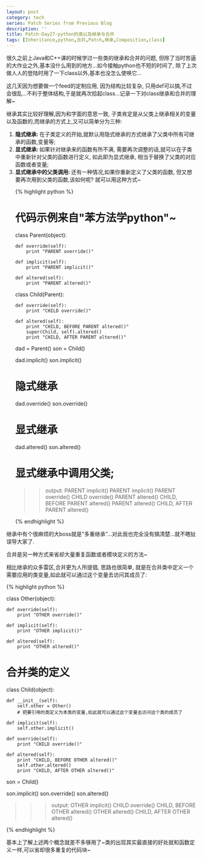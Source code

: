 ```yaml
---
layout: post
category: tech
series: Patch Series from Previous Blog
description: ''
title: Patch-Day27-python的类以及继承与合并
tags: [Inheritance,python,合并,Patch,继承,Composition,class]
---
```


很久之前上Java和C++课的时候学过一些类的继承和合并的问题, 但除了当时苦逼的大作业之外,基本没什么用到的地方...如今接触python也不短的时间了, 除了上次做人人的登陆时用了一下class以外,基本也没怎么使唤它...

这几天因为想要做一个feed的定制应用, 因为结构比较复杂, 只用def可以搞,不过会很乱...不利于整体结构,于是就再次拾起class...记录一下对class继承和合并的理解~

继承其实比较好理解,因为和字面的意思一致, 子类肯定是从父类上继承相关的变量以及函数的,而继承的方式上,又可以简单分为三种:

<ol>
	<li><strong>隐式继承: </strong>在子类定义的开始,就默认用隐式继承的方式继承了父类中所有可继承的函数,变量等;</li>
  	<li><strong>显式继承: </strong>如果针对继承来的函数有所不满, 需要再次调整的话,就可以在子类中重新针对父类的函数进行定义, 如此即为显式继承, 相当于替换了父类的对应函数或者变量;</li>
  	<li><strong>显式继承中的父类调用: </strong>还有一种情况,如果你重新定义了父类的函数, 但又想要再次用到父类的函数,该如何呢? 就可以用这种方式~</li>

{% highlight python %}

# 代码示例来自"苯方法学python"~
class Parent(object):

    def override(self):
        print "PARENT override()"

    def implicit(self):
        print "PARENT implicit()"

    def altered(self):
        print "PARENT altered()"

class Child(Parent):
    
    def override(self):
        print "CHILD override()"

    def altered(self):
        print "CHILD, BEFORE PARENT altered()"
        super(Child, self).altered()
        print "CHILD, AFTER PARENT altered()"

dad = Parent()
son = Child()

dad.implicit()
son.implicit()
# 隐式继承
dad.override()
son.override()
# 显式继承
dad.altered()
son.altered()
# 显式继承中调用父类;
>> output:
PARENT implicit()
PARENT implicit()
PARENT override()
CHILD override()
PARENT altered()
CHILD, BEFORE PARENT altered()
PARENT altered()
CHILD, AFTER PARENT altered()

{% endhighlight %}

</ol>
继承中有个很麻烦的大boss就是"多重继承"...对此我也完全没有搞清楚...就不瞎扯误导大家了.

合并是另一种方式来省却大量重复函数或者模块定义的方法~

相比继承的众多雷区,合并更为人所提倡, 思路也很简单, 就是在合并类中定义一个需要应用的类变量,如此就可以通过这个变量去访问其成员了:


{% highlight python %}

class Other(object):

    def override(self):
        print "OTHER override()"

    def implicit(self):
        print "OTHER implicit()"

    def altered(self):
        print "OTHER altered()"

# 合并类的定义
class Child(object):

    def __init__(self):
        self.other = Other()
		# 把要引用的类定义为本类的变量,如此就可以通过这个变量去访问这个类的成员了

    def implicit(self):
        self.other.implicit()
    
    def override(self):
        print "CHILD override()"

    def altered(self):
        print "CHILD, BEFORE OTHER altered()"
        self.other.altered()
        print "CHILD, AFTER OTHER altered()"

son = Child()

son.implicit()
son.override()
son.altered()

>>>output:
OTHER implicit()
CHILD override()
CHILD, BEFORE OTHER altered()
OTHER altered()
CHILD, AFTER OTHER altered()

{% endhighlight %}


基本上了解上述两个概念就差不多够用了~类的出现其实最直接的好处就和函数定义一样,可以省却很多重复的代码块~
